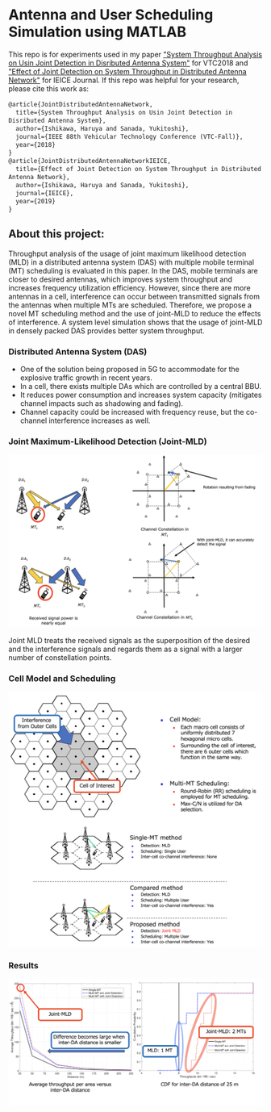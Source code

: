 # Antenna and User Scheduling Simulation using MATLAB

This repo is for experiments used in my paper ["System Throughput Analysis on Usin Joint Detection in Disributed Antenna System"](https://ieeexplore.ieee.org/document/8690889) for VTC2018 and ["Effect of Joint Detection on System Throughput in Distributed Antenna Network"](https://www.jstage.jst.go.jp/article/transcom/E102.B/3/E102.B_2018EBP3077/_article) for IEICE Journal.
If this repo was helpful for your research, please cite this work as:
```
@article{JointDistributedAntennaNetwork,
  title={System Throughput Analysis on Usin Joint Detection in Disributed Antenna System},
  author={Ishikawa, Haruya and Sanada, Yukitoshi},
  journal={IEEE 88th Vehicular Technology Conference (VTC-Fall)},
  year={2018}
}
@article{JointDistributedAntennaNetworkIEICE,
  title={Effect of Joint Detection on System Throughput in Distributed Antenna Network},
  author={Ishikawa, Haruya and Sanada, Yukitoshi},
  journal={IEICE},
  year={2019}
}
```

## About this project:

Throughput analysis of the usage of joint maximum likelihood detection (MLD) in a distributed antenna system (DAS) with multiple mobile terminal (MT) scheduling is evaluated in this paper. In the DAS, mobile terminals are closer to desired antennas, which improves system throughput and increases frequency utilization efficiency. However, since there are more antennas in a cell, interference can occur between transmitted signals from the antennas when multiple MTs are scheduled. Therefore, we propose a novel MT scheduling method and the use of joint-MLD to reduce the effects of interference. A system level simulation shows that the usage of joint-MLD in densely packed DAS provides better system throughput. 

### Distributed Antenna System (DAS)

- One of the solution being proposed in 5G to accommodate for the explosive traffic growth in recent years.
- In a cell, there exists multiple DAs which are controlled by a central BBU.
- It reduces power consumption and increases system capacity (mitigates channel impacts such as shadowing and fading).
- Channel capacity could be increased with frequency reuse, but the co-channel interference increases as well.

### Joint Maximum-Likelihood Detection (Joint-MLD)

![img1](https://github.com/Toraudonn/Switching_BS_Matlab/blob/master/Graphs/Screen%20Shot%202020-08-14%20at%2011.18.14.png)

Joint MLD treats the received signals as the superposition of the desired and the interference signals and regards them as a signal with a larger number of constellation points.

### Cell Model and Scheduling

![img2](https://github.com/Toraudonn/Switching_BS_Matlab/blob/master/Graphs/Screen%20Shot%202020-08-14%20at%2011.20.34.png)


### Results

![img3](https://github.com/Toraudonn/Switching_BS_Matlab/blob/master/Graphs/Screen%20Shot%202020-08-14%20at%2011.22.11.png)

